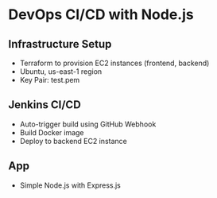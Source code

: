 # DevOps CI/CD with Node.js

## Infrastructure Setup
- Terraform to provision EC2 instances (frontend, backend)
- Ubuntu, us-east-1 region
- Key Pair: test.pem

## Jenkins CI/CD
- Auto-trigger build using GitHub Webhook
- Build Docker image
- Deploy to backend EC2 instance

## App
- Simple Node.js with Express.js